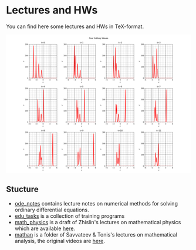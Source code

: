 # Lectures and HWs
You can find here some lectures and HWs in TeX-format.

<img src="tkv_cgw/9/Figure_1.png">

## Stucture 
* [ode_notes][ode] contains lecture notes on numerical methods for solving ordinary differential equations.
* [edu_tasks][edu] is a collection of training programs
* [math_physics][mph] is a draft of Zhislin's lectures on mathematical physics which are available [here][enabla].
* [mathan][math] is a folder of Savvateev & Tonis's lectures on mathematical analysis, the original videos are [here][sava].

[ode]:https://github.com/MrKozelberg/lectures/tree/master/ode_notes
[edu]:https://github.com/MrKozelberg/lectures/tree/master/edu_tasks
[mph]:https://github.com/MrKozelberg/lectures/tree/master/math_physics
[enabla]:https://enabla.com/ru/set/2?backToCatalog=true
[math]:https://github.com/MrKozelberg/lectures/tree/master/mathan
[sava]:https://www.youtube.com/playlist?list=PLbYlNZStXvwtq8-vY5AaYHyQaCYq2AvVc
